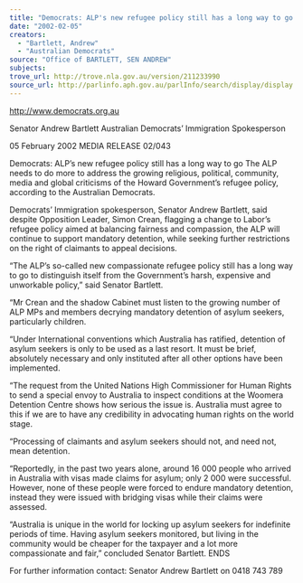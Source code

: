 ```yaml
---
title: "Democrats: ALP's new refugee policy still has a long way to go."
date: "2002-02-05"
creators:
  - "Bartlett, Andrew"
  - "Australian Democrats"
source: "Office of BARTLETT, SEN ANDREW"
subjects:
trove_url: http://trove.nla.gov.au/version/211233990
source_url: http://parlinfo.aph.gov.au/parlInfo/search/display/display.w3p;query=Id%3A%22media/pressrel/YRU56%22
---
```


 http://www.democrats.org.au

 Senator Andrew Bartlett Australian Democrats’ Immigration Spokesperson

 05 February 2002      MEDIA RELEASE                          02/043

 Democrats: ALP’s new refugee policy still has a long way to go The ALP needs to do more to address the growing religious, political, community, media and global criticisms of the Howard Government’s refugee policy, according to the Australian Democrats.

 Democrats’ Immigration spokesperson, Senator Andrew Bartlett, said despite Opposition Leader, Simon Crean, flagging a change to Labor’s refugee policy aimed at balancing fairness and compassion, the ALP will continue to support mandatory detention, while seeking further restrictions on the right of claimants to appeal decisions.

 “The ALP’s so-called new compassionate refugee policy still has a long way to go to distinguish itself from the Government’s harsh, expensive and unworkable policy,” said Senator Bartlett.

 “Mr Crean and the shadow Cabinet must listen to the growing number of ALP MPs and members decrying mandatory detention of asylum seekers, particularly children.

 “Under International conventions which Australia has ratified, detention of asylum seekers is only to be used as a last resort. It must be brief, absolutely necessary and only instituted after all other options have been implemented.

 “The request from the United Nations High Commissioner for Human Rights to send a special envoy to Australia to inspect conditions at the Woomera Detention Centre shows how serious the issue is. Australia must agree to this if we are to have any credibility in advocating human rights on the world stage.

 “Processing of claimants and asylum seekers should not, and need not, mean detention.

 “Reportedly, in the past two years alone, around 16 000 people who arrived in Australia with visas made claims for asylum; only 2 000 were successful. However, none of these people were forced to endure mandatory detention, instead they were issued with bridging visas while their claims were assessed.

 “Australia is unique in the world for locking up asylum seekers for indefinite periods of time. Having asylum seekers monitored, but living in the community would be cheaper for the taxpayer and a lot more compassionate and fair,” concluded Senator Bartlett. ENDS

 For further information contact: Senator Andrew Bartlett on 0418 743 789

